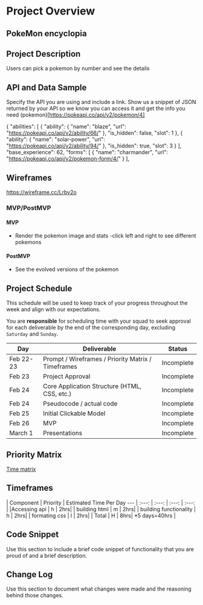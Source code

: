 # Project Overview

## PokeMon encyclopia


## Project Description

Users can pick a pokemon by number and see the details

## API and Data Sample

Specify the API you are using and include a link. Show us a snippet of JSON returned by your API so we know you can access it and get the info you need
(pokemon)[https://pokeapi.co/api/v2/pokemon/4]

{
    "abilities": [
        {
            "ability": {
                "name": "blaze",
                "url": "https://pokeapi.co/api/v2/ability/66/"
            },
            "is_hidden": false,
            "slot": 1
        },
        {
            "ability": {
                "name": "solar-power",
                "url": "https://pokeapi.co/api/v2/ability/94/"
            },
            "is_hidden": true,
            "slot": 3
        }
    ],
    "base_experience": 62,
    "forms": [
        {
            "name": "charmander",
            "url": "https://pokeapi.co/api/v2/pokemon-form/4/"
        }
    ],
## Wireframes


https://wireframe.cc/Lrbv2o

### MVP/PostMVP



#### MVP 

- Render the pokemon image and stats
-click left and right to see different pokemons

#### PostMVP  

- See the evolved versions of the pokemon

## Project Schedule

This schedule will be used to keep track of your progress throughout the week and align with our expectations.  

You are **responsible** for scheduling time with your squad to seek approval for each deliverable by the end of the corresponding day, excluding `Saturday` and `Sunday`.

|  Day | Deliverable | Status
|---|---| ---|
|Feb 22-23| Prompt / Wireframes / Priority Matrix / Timeframes | Incomplete
|Feb 23| Project Approval | Incomplete
|Feb 24| Core Application Structure (HTML, CSS, etc.) | Incomplete
|Feb 24| Pseudocode / actual code | Incomplete
|Feb 25| Initial Clickable Model  | Incomplete
|Feb 26| MVP | Incomplete
|March 1| Presentations | Incomplete

## Priority Matrix

[Time matrix](https://i.imgur.com/L1CUFOu.jpg)

## Timeframes



| Component | Priority | Estimated Time Per Day
                        --- | :---: |  :---: | :---: | :---: |
|Accessing api              | h | 2hrs| 
| building html             | m | 2hrs| 
| building functionality    | h | 2hrs| 
| formating css             | l | 2hrs| 
| Total                     | H | 8hrs| *5 days=40hrs |

## Code Snippet

Use this section to include a brief code snippet of functionality that you are proud of and a brief description.  



## Change Log
 Use this section to document what changes were made and the reasoning behind those changes.  
